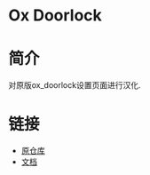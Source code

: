 # Ox Doorlock

# 简介
对原版ox_doorlock设置页面进行汉化.

# 链接
* [原仓库](https://github.com/overextended/ox_doorlock)
* [文档](https://overextended.dev/ox_doorlock)
